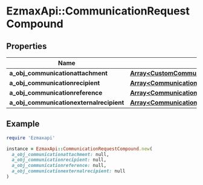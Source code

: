 # EzmaxApi::CommunicationRequestCompound

## Properties

| Name | Type | Description | Notes |
| ---- | ---- | ----------- | ----- |
| **a_obj_communicationattachment** | [**Array&lt;CustomCommunicationattachmentRequest&gt;**](CustomCommunicationattachmentRequest.md) |  |  |
| **a_obj_communicationrecipient** | [**Array&lt;CommunicationrecipientRequestCompound&gt;**](CommunicationrecipientRequestCompound.md) |  |  |
| **a_obj_communicationreference** | [**Array&lt;CommunicationreferenceRequestCompound&gt;**](CommunicationreferenceRequest.md) |  |  |
| **a_obj_communicationexternalrecipient** | [**Array&lt;CommunicationexternalrecipientRequestCompound&gt;**](CommunicationexternalrecipientRequestCompound.md) |  |  |

## Example

```ruby
require 'Ezmaxapi'

instance = EzmaxApi::CommunicationRequestCompound.new(
  a_obj_communicationattachment: null,
  a_obj_communicationrecipient: null,
  a_obj_communicationreference: null,
  a_obj_communicationexternalrecipient: null
)
```

